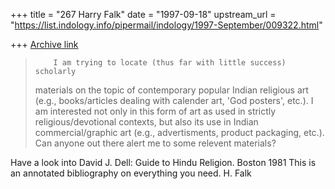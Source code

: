 +++
title = "267 Harry Falk"
date = "1997-09-18"
upstream_url = "https://list.indology.info/pipermail/indology/1997-September/009322.html"

+++
[Archive link](https://list.indology.info/pipermail/indology/1997-September/009322.html)

>         I am trying to locate (thus far with little success) scholarly
> materials on the topic of contemporary popular Indian religious art (e.g.,
> books/articles dealing with calender art, 'God posters', etc.). I am interested
> not only in this form of art as used in strictly religious/devotional contexts,
> but also its use in Indian commercial/graphic art (e.g., advertisments, product
> packaging, etc.). Can anyone out there alert me to some relevent materials?

Have a look into David J. Dell: Guide to Hindu Religion. Boston 1981
This is an annotated bibliography on everything you need.
H. Falk



